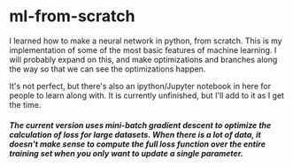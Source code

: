 # ml-from-scratch

I learned how to make a neural network in python, from scratch. This is my implementation of some of the most basic features of machine learning. I will probably expand on this, and make optimizations and branches along the way so that we can see the optimizations happen.

It's not perfect, but there's also an ipython/Jupyter notebook in here for people to learn along with. It is currently unfinished, but I'll add to it as I get the time.
##### The current version uses mini-batch gradient descent to optimize the calculation of loss for large datasets. When there is a lot of data, it doesn't make sense to compute the full loss function over the entire training set when you only want to update a single parameter.
